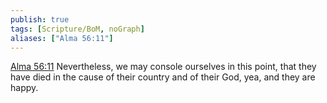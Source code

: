 ```yaml
---
publish: true
tags: [Scripture/BoM, noGraph]
aliases: ["Alma 56:11"]
---
```

[Alma 56:11](https://churchofjesuschrist.org/study/scriptures/bofm/alma/56?lang=eng&id=p11#p11) Nevertheless, we may console ourselves in this point, that they have died in the cause of their country and of their God, yea, and they are happy.
